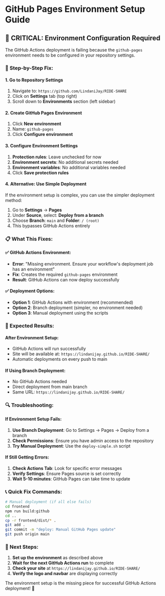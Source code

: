 # GitHub Pages Environment Setup Guide

## 🚨 **CRITICAL: Environment Configuration Required**

The GitHub Actions deployment is failing because the `github-pages` environment needs to be configured in your repository settings.

### **🔧 Step-by-Step Fix:**

#### **1. Go to Repository Settings**
1. Navigate to: `https://github.com/LindaniJay/RIDE-SHARE`
2. Click on **Settings** tab (top right)
3. Scroll down to **Environments** section (left sidebar)

#### **2. Create GitHub Pages Environment**
1. Click **New environment**
2. Name: `github-pages`
3. Click **Configure environment**

#### **3. Configure Environment Settings**
1. **Protection rules**: Leave unchecked for now
2. **Environment secrets**: No additional secrets needed
3. **Environment variables**: No additional variables needed
4. Click **Save protection rules**

#### **4. Alternative: Use Simple Deployment**
If the environment setup is complex, you can use the simpler deployment method:

1. Go to **Settings** → **Pages**
2. Under **Source**, select: **Deploy from a branch**
3. Choose **Branch**: `main` and **Folder**: `/ (root)`
4. This bypasses GitHub Actions entirely

### **📋 What This Fixes:**

#### **✅ GitHub Actions Environment:**
- **Error**: "Missing environment. Ensure your workflow's deployment job has an environment"
- **Fix**: Creates the required `github-pages` environment
- **Result**: GitHub Actions can now deploy successfully

#### **✅ Deployment Options:**
- **Option 1**: GitHub Actions with environment (recommended)
- **Option 2**: Branch deployment (simpler, no environment needed)
- **Option 3**: Manual deployment using the scripts

### **🚀 Expected Results:**

#### **After Environment Setup:**
- GitHub Actions will run successfully
- Site will be available at: `https://lindanijay.github.io/RIDE-SHARE/`
- Automatic deployments on every push to main

#### **If Using Branch Deployment:**
- No GitHub Actions needed
- Direct deployment from main branch
- Same URL: `https://lindanijay.github.io/RIDE-SHARE/`

### **🔍 Troubleshooting:**

#### **If Environment Setup Fails:**
1. **Use Branch Deployment**: Go to Settings → Pages → Deploy from a branch
2. **Check Permissions**: Ensure you have admin access to the repository
3. **Try Manual Deployment**: Use the `deploy-simple.sh` script

#### **If Still Getting Errors:**
1. **Check Actions Tab**: Look for specific error messages
2. **Verify Settings**: Ensure Pages source is set correctly
3. **Wait 5-10 minutes**: GitHub Pages can take time to update

### **📞 Quick Fix Commands:**

```bash
# Manual deployment (if all else fails)
cd frontend
npm run build:github
cd ..
cp -r frontend/dist/* .
git add .
git commit -m "deploy: Manual GitHub Pages update"
git push origin main
```

### **🎯 Next Steps:**
1. **Set up the environment** as described above
2. **Wait for the next GitHub Actions run** to complete
3. **Check your site** at `https://lindanijay.github.io/RIDE-SHARE/`
4. **Verify the logo and navbar** are displaying correctly

The environment setup is the missing piece for successful GitHub Actions deployment! 🎉
